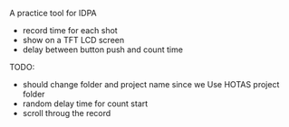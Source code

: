 A practice tool for IDPA
* record time for each shot
* show on a TFT LCD screen
* delay between button push and count time


TODO: 
* should change folder and project name since we Use HOTAS project folder
* random delay time for count start
* scroll throug the record
  
